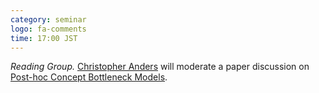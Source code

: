 ```yaml
---
category: seminar
logo: fa-comments
time: 17:00 JST
---
```


*Reading Group.* [Christopher Anders](https://cjanders.de) will moderate a paper discussion on [Post-hoc Concept Bottleneck Models](https://openreview.net/forum?id=nA5AZ8CEyow).
